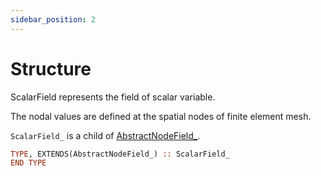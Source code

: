 ```yaml
---
sidebar_position: 2
---
```


# Structure

<!-- markdownlint-disable MD041 MD013 MD033 MD012 -->

ScalarField represents the field of scalar variable.

The nodal values are defined at the spatial nodes of finite element mesh.

`ScalarField_` is a child of [AbstractNodeField_](../AbstractNodeField/AbstractNodeField_.md).

```fortran
TYPE, EXTENDS(AbstractNodeField_) :: ScalarField_
END TYPE
```
